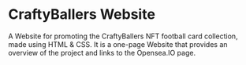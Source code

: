 # CraftyBallers Website

A Website for promoting the CraftyBallers NFT football card collection, made using HTML & CSS. It is a one-page Website that provides an overview of the project and links to the Opensea.IO page.
